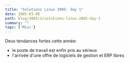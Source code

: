 ```yaml
---
title: "Solutions Linux 2005: day 1"
date: 2005-03-08
path: blog/2005/3/solutions-linux-2005-day-1
summary: ""
tags: ['Misc']
---
```


Deux tendances fortes cette année:

<ul>
<li>le poste de travail est enfin pris au s&#233;rieux</li>
<li>l'arriv&#233;e d'une offre de logiciels de gestion et ERP
libres</li>
</ul>

